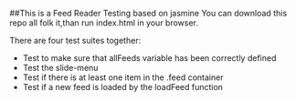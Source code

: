 ##This is a Feed Reader Testing based on jasmine
You can download this repo all folk it,than run index.html in your browser.

There are four test suites together:

- Test to make sure that allFeeds variable has been correctly defined
- Test the slide-menu
- Test if there is at least one item in the .feed container
- Test if a new feed is loaded by the loadFeed function
